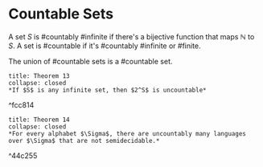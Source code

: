 # Countable Sets

A set $S$ is #countably #infinite if there's a bijective function that maps $\mathbb{N}$ to $S$. A set is #countable if it's #countably #infinite or #finite.

The union of #countable sets is a #countable set.

```ad-abstract
title: Theorem 13
collapse: closed
*If $S$ is any infinite set, then $2^S$ is uncountable*
```

^fcc814

```ad-abstract
title: Theorem 14
collapse: closed
*For every alphabet $\Sigma$, there are uncountably many languages over $\Sigma$ that are not semidecidable.*
```

^44c255



